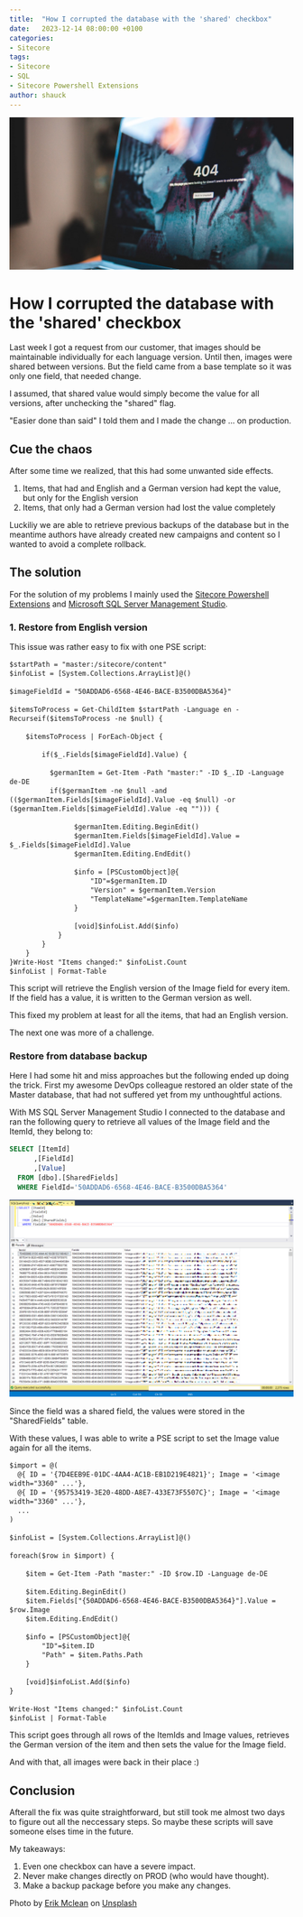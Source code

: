 ```yaml
---
title:  "How I corrupted the database with the 'shared' checkbox"
date:   2023-12-14 08:00:00 +0100
categories:
- Sitecore
tags:
- Sitecore
- SQL
- Sitecore Powershell Extensions
author: shauck
---
```


![Error 404](../files/2023/12/14/not-found.jpg "Error 404")

# How I corrupted the database with the 'shared' checkbox

Last week I got a request from our customer, that images should be maintainable individually for each language version. Until then, images were shared between versions. But the field came from a base template so it was only one field, that needed change.

I assumed, that shared value would simply become the value for all versions, after unchecking the "shared" flag.

"Easier done than said" I told them and I made the change ... on production.

## Cue the chaos

After some time we realized, that this had some unwanted side effects.

1. Items, that had and English and a German version had kept the value, but only for the English version
2. Items, that only had a German version had lost the value completely

Luckiliy we are able to retrieve previous backups of the database but in the meantime authors have already created new campaigns and content so I wanted to avoid a complete rollback.

## The solution

For the solution of my problems I mainly used the [Sitecore Powershell Extensions](https://doc.sitecorepowershell.com/) and [Microsoft SQL Server Management Studio](https://learn.microsoft.com/de-de/sql/ssms/download-sql-server-management-studio-ssms?view=sql-server-ver16).

### 1. Restore from English version

This issue was rather easy to fix with one PSE script:

```PS
$startPath = "master:/sitecore/content"
$infoList = [System.Collections.ArrayList]@()

$imageFieldId = "50ADDAD6-6568-4E46-BACE-B3500DBA5364}"

$itemsToProcess = Get-ChildItem $startPath -Language en -Recurseif($itemsToProcess -ne $null) {

    $itemsToProcess | ForEach-Object {

        if($_.Fields[$imageFieldId].Value) {    

          $germanItem = Get-Item -Path "master:" -ID $_.ID -Language de-DE            
          if($germanItem -ne $null -and (($germanItem.Fields[$imageFieldId].Value -eq $null) -or ($germanItem.Fields[$imageFieldId].Value -eq ""))) {
                
                $germanItem.Editing.BeginEdit()
                $germanItem.Fields[$imageFieldId].Value = $_.Fields[$imageFieldId].Value
                $germanItem.Editing.EndEdit()
                
                $info = [PSCustomObject]@{
                    "ID"=$germanItem.ID
                    "Version" = $germanItem.Version
                    "TemplateName"=$germanItem.TemplateName
                }
                
                [void]$infoList.Add($info)   
            }
        }
    }
}Write-Host "Items changed:" $infoList.Count
$infoList | Format-Table 
```

This script will retrieve the English version of the Image field for every item. If the field has a value, it is written to the German version as well.

This fixed my problem at least for all the items, that had an English version.

The next one was more of a challenge.

### Restore from database backup

Here I had some hit and miss approaches but the following ended up doing the trick.
First my awesome DevOps colleague restored an older state of the Master database, that had not suffered yet from my unthoughtful actions.

With MS SQL Server Management Studio I connected to the database and ran the following query to retrieve all values of the Image field and the ItemId, they belong to:
```SQL
SELECT [ItemId]
	  ,[FieldId]
      ,[Value]
  FROM [dbo].[SharedFields]
  WHERE FieldId='50ADDAD6-6568-4E46-BACE-B3500DBA5364'
```
![SQL query to retrieve shared field values of a certain field](../files/2023/12/14/sql-query.png "SQL query to retrieve shared field values of a certain field")

Since the field was a shared field, the values were stored in the "SharedFields" table. 

With these values, I was able to write a PSE script to set the Image value again for all the items.

```PS
$import = @(
  @{ ID = '{7D4EEB9E-01DC-4AA4-AC1B-EB1D219E4821}'; Image = '<image width="3360" ...'},
  @{ ID = '{95753419-3E20-48DD-A8E7-433E73F5507C}'; Image = '<image width="3360" ...'},
  ...
)
  
$infoList = [System.Collections.ArrayList]@()

foreach($row in $import) {
    
    $item = Get-Item -Path "master:" -ID $row.ID -Language de-DE
    
    $item.Editing.BeginEdit()
    $item.Fields["{50ADDAD6-6568-4E46-BACE-B3500DBA5364}"].Value = $row.Image
    $item.Editing.EndEdit()
    
    $info = [PSCustomObject]@{
        "ID"=$item.ID
		"Path" = $item.Paths.Path
	}
    
    [void]$infoList.Add($info) 
}

Write-Host "Items changed:" $infoList.Count
$infoList | Format-Table
```

This script goes through all rows of the ItemIds and Image values, retrieves the German version of the item and then sets the value for the Image field.

And with that, all images were back in their place :)

## Conclusion

Afterall the fix was quite straightforward, but still took me almost two days to figure out all the neccessary steps. So maybe these scripts will save someone elses time in the future.

My takeaways:
1. Even one checkbox can have a severe impact.
2. Never make changes directly on PROD (who would have thought).
3. Make a backup package before you make any changes.


Photo by <a href="https://unsplash.com/@introspectivedsgn?utm_content=creditCopyText&utm_medium=referral&utm_source=unsplash">Erik Mclean</a> on <a href="https://unsplash.com/photos/black-asus-laptop-computer-showing-3-00-sxiSod0tyYQ?utm_content=creditCopyText&utm_medium=referral&utm_source=unsplash">Unsplash</a>
  
